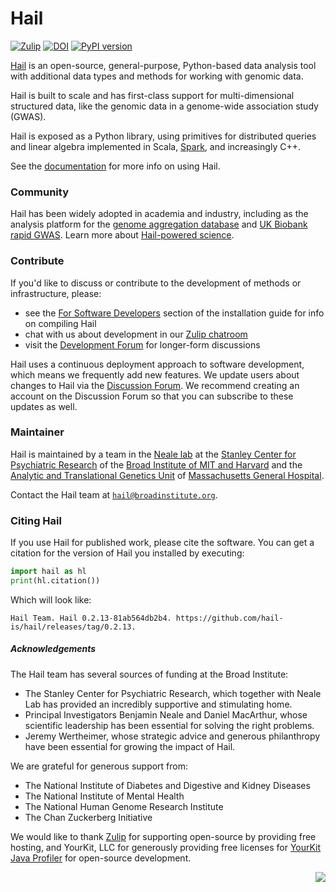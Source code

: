 # Hail

[![Zulip](https://img.shields.io/badge/zulip-join_chat-brightgreen.svg)](https://hail.zulipchat.com?utm_source=badge&utm_medium=badge&utm_campaign=pr-badge) [![DOI](https://zenodo.org/badge/45069467.svg)](https://zenodo.org/badge/latestdoi/45069467) [![PyPI version](https://badge.fury.io/py/hail.svg)](https://badge.fury.io/py/hail)

[Hail](https://hail.is) is an open-source, general-purpose, Python-based data analysis tool with additional data types and methods for working with genomic data.

Hail is built to scale and has first-class support for multi-dimensional structured data, like the genomic data in a genome-wide association study (GWAS).

Hail is exposed as a Python library, using primitives for distributed queries and linear algebra implemented in Scala, [Spark](https://spark.apache.org/docs/latest/index.html), and increasingly C++.

See the [documentation](https://hail.is/docs/0.2/) for more info on using Hail.

### Community

Hail has been widely adopted in academia and industry, including as the analysis platform for the [genome aggregation database](https://gnomad.broadinstitute.org) and [UK Biobank rapid GWAS](https://www.nealelab.is/uk-biobank). Learn more about [Hail-powered science](https://hail.is/references.html).

### Contribute

If you'd like to discuss or contribute to the development of methods or infrastructure, please:

- see the [For Software Developers](https://hail.is/docs/0.2/getting_started_developing.html) section of the installation guide for info on compiling Hail
- chat with us about development in our [Zulip chatroom](https://hail.zulipchat.com)
- visit the [Development Forum](https://dev.hail.is) for longer-form discussions
<!--- - read [this post]() (coming soon!) for tips on submitting a successful Pull Request to our repository --->

Hail uses a continuous deployment approach to software development, which means we frequently add new features. We update users about changes to Hail via the [Discussion Forum](https://discuss.hail.is). We recommend creating an account on the Discussion Forum so that you can subscribe to these updates as well.

### Maintainer

Hail is maintained by a team in the [Neale lab](https://nealelab.is/) at the [Stanley Center for Psychiatric Research](https://www.broadinstitute.org/stanley) of the [Broad Institute of MIT and Harvard](https://www.broadinstitute.org) and the [Analytic and Translational Genetics Unit](https://www.atgu.mgh.harvard.edu/) of [Massachusetts General Hospital](https://www.massgeneral.org/).

Contact the Hail team at <code><a href="mailto:hail@broadinstitute.org">hail@broadinstitute.org</a></code>.

### Citing Hail

If you use Hail for published work, please cite the software. You can get a
citation for the version of Hail you installed by executing:

```python
import hail as hl
print(hl.citation())
```

Which will look like:

```
Hail Team. Hail 0.2.13-81ab564db2b4. https://github.com/hail-is/hail/releases/tag/0.2.13.
```

##### Acknowledgements

The Hail team has several sources of funding at the Broad Institute:
- The Stanley Center for Psychiatric Research, which together with Neale Lab has provided an incredibly supportive and stimulating home.
- Principal Investigators Benjamin Neale and Daniel MacArthur, whose scientific leadership has been essential for solving the right problems.
- Jeremy Wertheimer, whose strategic advice and generous philanthropy have been essential for growing the impact of Hail.

We are grateful for generous support from:
- The National Institute of Diabetes and Digestive and Kidney Diseases
- The National Institute of Mental Health
- The National Human Genome Research Institute
- The Chan Zuckerberg Initiative

We would like to thank <a href="https://zulipchat.com/">Zulip</a> for supporting
open-source by providing free hosting, and YourKit, LLC for generously providing
free licenses for <a href="https://www.yourkit.com/java/profiler/">YourKit Java
Profiler</a> for open-source development.

<img src="https://www.yourkit.com/images/yklogo.png" align="right" />
